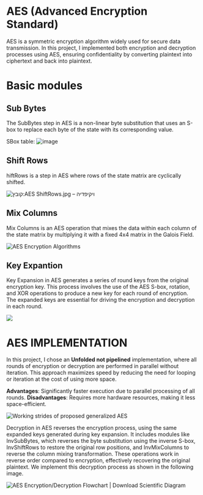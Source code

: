 # AES (Advanced Encryption Standard)
AES  is a symmetric encryption algorithm widely used for secure data transmission. In this project, I implemented both encryption and decryption processes using AES, ensuring confidentiality by converting plaintext into ciphertext and back into plaintext.

# Basic modules
## Sub Bytes
The SubBytes step in AES is a non-linear byte substitution that uses an S-box to replace each byte of the state with its corresponding value. 

SBox table:
![image](https://github.com/user-attachments/assets/c8f10831-7c10-42f5-8ff2-5ea3693c4d66)


## Shift Rows
hiftRows is a step in AES where rows of the state matrix are cyclically shifted.




![קובץ:AES ShiftRows.jpg – ויקיפדיה](https://upload.wikimedia.org/wikipedia/commons/b/b6/AES_ShiftRows.jpg)

## Mix Columns
Mix Columns is an AES operation that mixes the data within each column of the state matrix by multiplying it with a fixed 4x4 matrix in the Galois Field.

![AES Encryption Algorithms](https://xilinx.github.io/Vitis_Libraries/security/2019.2/_images/mixcolumns.png)

## Key Expantion
Key Expansion in AES generates a series of round keys from the original encryption key. This process involves the use of the AES S-box, rotation, and XOR operations to produce a new key for each round of encryption. The expanded keys are essential for driving the encryption and decryption in each round.

![](https://img.brainkart.com/imagebk9/HbLkjBr.jpg)

# AES IMPLEMENTATION

In this project, I chose an **Unfolded not pipelined** implementation, where all rounds of encryption or decryption are performed in parallel without iteration. This approach maximizes speed by reducing the need for looping or iteration at the cost of using more space.

**Advantages**: Significantly faster execution due to parallel processing of all rounds. **Disadvantages**: Requires more hardware resources, making it less space-efficient.

![Working strides of proposed generalized AES](https://www.researchgate.net/publication/362313045/figure/fig1/AS:11431281261510565@1721649554023/Working-strides-of-proposed-generalized-AES.png)

Decryption in AES reverses the encryption process, using the same expanded keys generated during key expansion. It includes modules like InvSubBytes, which reverses the byte substitution using the inverse S-box, InvShiftRows to restore the original row positions, and InvMixColumns to reverse the column mixing transformation. These operations work in reverse order compared to encryption, effectively recovering the original plaintext. We implement this decryption process as shown in the following image.

![AES Encryption/Decryption Flowchart | Download Scientific Diagram](https://www.researchgate.net/publication/221958203/figure/fig2/AS:339550586064915@1457966576426/AES-Encryption-Decryption-Flowchart.png)

